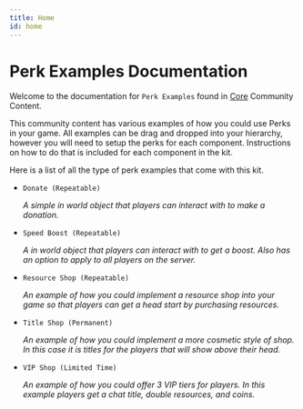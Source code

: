 ```yaml
---
title: Home
id: home
---
```


# Perk Examples Documentation

Welcome to the documentation for `Perk Examples` found in [Core](https://coregames.com) Community Content.

This community content has various examples of how you could use Perks in your game.  All examples can be drag and dropped into your hierarchy, however you will need to setup the perks for each component.  Instructions on how to do that is included for each component in the kit.

Here is a list of all the type of perk examples that come with this kit.

 - `Donate (Repeatable)`

	*A simple in world object that players can interact with to make a donation.*

 - `Speed Boost (Repeatable)`

	*A in world object that players can interact with to get a boost.  Also has an option to apply to all players on the server.*

 - `Resource Shop (Repeatable)`

	*An example of how you could implement a resource shop into your game so that players can get a head start by purchasing resources.*

 - `Title Shop (Permanent)`

	*An example of how you could implement a more cosmetic style of shop.  In this case it is titles for the players that will show above their head.*

 - `VIP Shop (Limited Time)`

	*An example of how you could offer 3 VIP tiers for players.  In this example players get a chat title, double resources, and coins.*